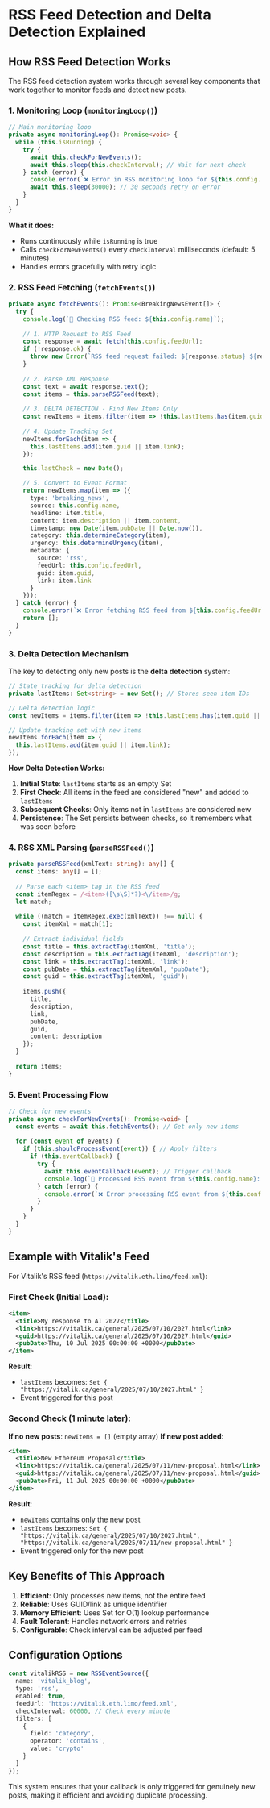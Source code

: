 # RSS Feed Detection and Delta Detection Explained

## How RSS Feed Detection Works

The RSS feed detection system works through several key components that work together to monitor feeds and detect new posts.

### 1. **Monitoring Loop** (`monitoringLoop()`)

```typescript
// Main monitoring loop
private async monitoringLoop(): Promise<void> {
  while (this.isRunning) {
    try {
      await this.checkForNewEvents();
      await this.sleep(this.checkInterval); // Wait for next check
    } catch (error) {
      console.error(`❌ Error in RSS monitoring loop for ${this.config.name}:`, error);
      await this.sleep(30000); // 30 seconds retry on error
    }
  }
}
```

**What it does:**
- Runs continuously while `isRunning` is true
- Calls `checkForNewEvents()` every `checkInterval` milliseconds (default: 5 minutes)
- Handles errors gracefully with retry logic

### 2. **RSS Feed Fetching** (`fetchEvents()`)

```typescript
private async fetchEvents(): Promise<BreakingNewsEvent[]> {
  try {
    console.log(`📰 Checking RSS feed: ${this.config.name}`);
    
    // 1. HTTP Request to RSS Feed
    const response = await fetch(this.config.feedUrl);
    if (!response.ok) {
      throw new Error(`RSS feed request failed: ${response.status} ${response.statusText}`);
    }
    
    // 2. Parse XML Response
    const text = await response.text();
    const items = this.parseRSSFeed(text);
    
    // 3. DELTA DETECTION - Find New Items Only
    const newItems = items.filter(item => !this.lastItems.has(item.guid || item.link));
    
    // 4. Update Tracking Set
    newItems.forEach(item => {
      this.lastItems.add(item.guid || item.link);
    });

    this.lastCheck = new Date();

    // 5. Convert to Event Format
    return newItems.map(item => ({
      type: 'breaking_news',
      source: this.config.name,
      headline: item.title,
      content: item.description || item.content,
      timestamp: new Date(item.pubDate || Date.now()),
      category: this.determineCategory(item),
      urgency: this.determineUrgency(item),
      metadata: {
        source: 'rss',
        feedUrl: this.config.feedUrl,
        guid: item.guid,
        link: item.link
      }
    }));
  } catch (error) {
    console.error(`❌ Error fetching RSS feed from ${this.config.feedUrl}:`, error);
    return [];
  }
}
```

### 3. **Delta Detection Mechanism**

The key to detecting only new posts is the **delta detection** system:

```typescript
// State tracking for delta detection
private lastItems: Set<string> = new Set(); // Stores seen item IDs

// Delta detection logic
const newItems = items.filter(item => !this.lastItems.has(item.guid || item.link));

// Update tracking set with new items
newItems.forEach(item => {
  this.lastItems.add(item.guid || item.link);
});
```

**How Delta Detection Works:**

1. **Initial State**: `lastItems` starts as an empty Set
2. **First Check**: All items in the feed are considered "new" and added to `lastItems`
3. **Subsequent Checks**: Only items not in `lastItems` are considered new
4. **Persistence**: The Set persists between checks, so it remembers what was seen before

### 4. **RSS XML Parsing** (`parseRSSFeed()`)

```typescript
private parseRSSFeed(xmlText: string): any[] {
  const items: any[] = [];
  
  // Parse each <item> tag in the RSS feed
  const itemRegex = /<item>([\s\S]*?)<\/item>/g;
  let match;
  
  while ((match = itemRegex.exec(xmlText)) !== null) {
    const itemXml = match[1];
    
    // Extract individual fields
    const title = this.extractTag(itemXml, 'title');
    const description = this.extractTag(itemXml, 'description');
    const link = this.extractTag(itemXml, 'link');
    const pubDate = this.extractTag(itemXml, 'pubDate');
    const guid = this.extractTag(itemXml, 'guid');
    
    items.push({
      title,
      description,
      link,
      pubDate,
      guid,
      content: description
    });
  }
  
  return items;
}
```

### 5. **Event Processing Flow**

```typescript
// Check for new events
private async checkForNewEvents(): Promise<void> {
  const events = await this.fetchEvents(); // Get only new items
  
  for (const event of events) {
    if (this.shouldProcessEvent(event)) { // Apply filters
      if (this.eventCallback) {
        try {
          await this.eventCallback(event); // Trigger callback
          console.log(`📨 Processed RSS event from ${this.config.name}: ${event.headline}`);
        } catch (error) {
          console.error(`❌ Error processing RSS event from ${this.config.name}:`, error);
        }
      }
    }
  }
}
```

## Example with Vitalik's Feed

For Vitalik's RSS feed (`https://vitalik.eth.limo/feed.xml`):

### First Check (Initial Load):
```xml
<item>
  <title>My response to AI 2027</title>
  <link>https://vitalik.ca/general/2025/07/10/2027.html</link>
  <guid>https://vitalik.ca/general/2025/07/10/2027.html</guid>
  <pubDate>Thu, 10 Jul 2025 00:00:00 +0000</pubDate>
</item>
```

**Result**: 
- `lastItems` becomes: `Set { "https://vitalik.ca/general/2025/07/10/2027.html" }`
- Event triggered for this post

### Second Check (1 minute later):
**If no new posts**: `newItems = []` (empty array)
**If new post added**:
```xml
<item>
  <title>New Ethereum Proposal</title>
  <link>https://vitalik.ca/general/2025/07/11/new-proposal.html</link>
  <guid>https://vitalik.ca/general/2025/07/11/new-proposal.html</guid>
  <pubDate>Fri, 11 Jul 2025 00:00:00 +0000</pubDate>
</item>
```

**Result**:
- `newItems` contains only the new post
- `lastItems` becomes: `Set { "https://vitalik.ca/general/2025/07/10/2027.html", "https://vitalik.ca/general/2025/07/11/new-proposal.html" }`
- Event triggered only for the new post

## Key Benefits of This Approach

1. **Efficient**: Only processes new items, not the entire feed
2. **Reliable**: Uses GUID/link as unique identifier
3. **Memory Efficient**: Uses Set for O(1) lookup performance
4. **Fault Tolerant**: Handles network errors and retries
5. **Configurable**: Check interval can be adjusted per feed

## Configuration Options

```typescript
const vitalikRSS = new RSSEventSource({
  name: 'vitalik_blog',
  type: 'rss',
  enabled: true,
  feedUrl: 'https://vitalik.eth.limo/feed.xml',
  checkInterval: 60000, // Check every minute
  filters: [
    {
      field: 'category',
      operator: 'contains',
      value: 'crypto'
    }
  ]
});
```

This system ensures that your callback is only triggered for genuinely new posts, making it efficient and avoiding duplicate processing. 